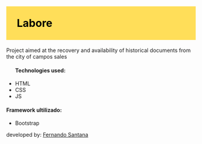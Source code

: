<style>
h1{
  background: #ffde59;
  color:black;
  padding:1em;
</style>
<h1>Labore</h1>
<p>Project aimed at the recovery and availability of historical documents from the city of campos sales</p>
<ul>
<h4>Technologies used:</h4>
<li>HTML</li>
<li>CSS</li>
<li>JS</li>
</ul>
<h4>Framework ultilizado:</h4>
<ul>
<li>Bootstrap</li>
</ul>

<footer>developed by: <a href="https://github.com/Fernando01santana">Fernando Santana</a></footer>
